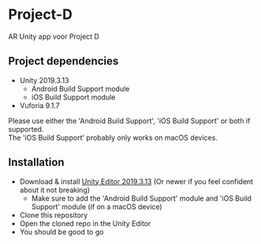 # Project-D
AR Unity app voor Project D

## Project dependencies
* Unity 2019.3.13
  * Android Build Support module
  * iOS Build Support module
* Vuforia 9.1.7

Please use either the 'Android Build Support', 'iOS Build Support' or both if supported. \
The 'iOS Build Support' probably only works on macOS devices.

## Installation
* Download & install [Unity Editor 2019.3.13](https://unity3d.com/get-unity/download) (Or newer if you feel confident about it not breaking)
  * Make sure to add the 'Android Build Support' module and 'iOS Build Support' module (if on a macOS device)
* Clone this repository
* Open the cloned repo in the Unity Editor
* You should be good to go
